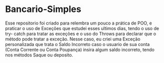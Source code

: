 # Bancario-Simples
Esse repositorio foi criado para relembra um pouco a prática de POO, e praticar o uso de Exceções que estudei esses ultimos dias, tendo o uso de try- catch para tratar as exceções e o uso do Throws para declarar que o método pode tratar a exceção. Nesse caso, eu criei uma Exceção personalizada que trata o Saldo Incorreto caso o usuario de sua conta (Conta Corrente ou Conta Poupança) insira algum saldo incorreto, tendo nos métodos Saque ou deposito. 
